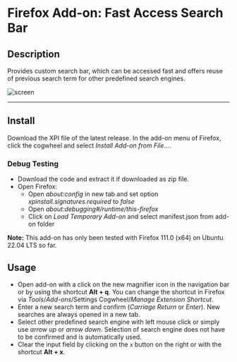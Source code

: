 # Firefox Add-on: Fast Access Search Bar

## Description
Provides custom search bar, which can be accessed fast and offers reuse of previous search term for other predefined search engines.

![screen](https://github.com/user-attachments/assets/43d1c07e-b1f6-4865-8be8-191312b6496d)


---

## Install

Download the XPI file of the latest release. In the add-on menu of Firefox, click the cogwheel and select *Install Add-on from File...*. 

### Debug Testing

- Download the code and extract it if downloaded as zip file.
- Open Firefox: 
  - Open *about:config* in new tab and set option *xpinstall.signatures.required* to *false*
  - Open *about:debugging#/runtime/this-firefox*
  - Click on *Load Temporary Add-on* and select manifest.json from add-on folder

**Note:** This add-on has only been tested with Firefox 111.0 (x64) on Ubuntu 22.04 LTS so far. 

## Usage
- Open add-on with a click on the new magnifier icon in the navigation bar or by using the shortcut **Alt + q**. 
  You can change the shortcut in Firefox via *Tools*/*Add-ons*/Settings Cogwheel/*Manage Extension Shortcut*.
- Enter a new search term and confirm (*Carriage Return* or *Enter*). New searches are always opened in a new tab.
- Select other predefined search engine with left mouse click or simply use *arrow up* or *arrow down*. 
  Selection of search engine does not have to be confirmed and is automatically used.
- Clear the input field by clicking on the `x` button on the right or with the shortcut **Alt + x**.

<!-- 
---

## Add further search engines
Open the file *searches.json* with any text editor and add a new entry for a new search.
Searches are listed in the add-on as they appear in the JSON file.

-->
